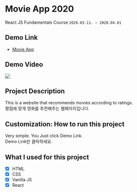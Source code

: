 # Movie App 2020

React JS Fundamentals Course `2020.03.11. ~ 2020.04.01`

## Demo Link

- [Movie App](https://wook2124.github.io/movie_app/)

## Demo Video

![](demo.gif)

## Project Description 

This is a website that recommends movies according to ratings.  
평점에 맞게 영화를 추천해주는 웹페이지입니다.

## Customization: How to run this project

Very simple. You Just click Demo Link.  
Demo Link만 클릭하세요.

## What I used for this project 

- [X] HTML
- [X] CSS
- [X] Vanilla JS
- [X] React
